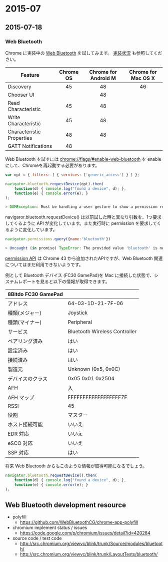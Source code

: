 # 2015-07

## 2015-07-18

### Web Bluetooth
Chrome に実装中の [Web Bluetooth](https://www.chromestatus.com/feature/5264933985976320) を試してみます。
[実装状況](https://github.com/WebBluetoothCG/web-bluetooth/blob/gh-pages/implementation-status.md) も参照してください。

| Feature                   | Chrome OS | Chrome for Android M | Chrome for Mac OS X |
| ------------------------- | :-------: | :------------------: | :-----------------: |
| Discovery                 | 45        | 48                   | 46                  |
| Chooser UI                |           | 48                   |                     |
| Read Characteristic       | 45        | 48                   |                     |
| Write Characteristic      | 45        | 48                   |                     |
| Characteristic Properties | 48        | 48                   |                     |
| GATT Notifications        | 48        |                      |                     |

Web Bluetooth を試すには [chrome://flags/#enable-web-bluetooth](chrome://flags/#enable-web-bluetooth) を enable にして、Chromeを再起動する必要があります。

```js
var opt = { filters: [ { services: ['generic_access'] } ] };

navigator.bluetooth.requestDevice(opt).then(
    function(d) { console.log("found a device", d); },
    function(e) { console.error(e); }
);

> DOMException: Must be handling a user gesture to show a permission request.(anonymous function)
```

navigaror.bluetooth.requestDevice() は以前試した時と異なり引数を、1つ要求してくるように API が変化しています。また実行時に permission を要求してくるように変化しています。


```js
navigator.permissions.query({name:'bluetooth'})

> Uncaught (in promise) TypeError: The provided value 'bluetooth' is not a valid enum value of type PermissionName.
```

[permission API](https://w3c.github.io/permissions/#h-midi) は Chrome 43 から追加されたAPIですが、Web Bluetooth 関連についてはまだ利用できないようです。


例として Bluetooth デバイス (FC30 GamePad)を Mac に接続した状態で、システムレポートを見ると以下の情報が取得できます。

| 8Bitdo FC30 GamePad |                             |
|------------------|--------------------------------|
| アドレス         | 64-03-1D-21-7F-06              |
| 種類(メジャー)   | Joystick                       |
| 種類(マイナー)   | Peripheral                     |
| サービス         | Bluetooth Wireless Controller  |
| ペアリング済み   | はい                           |
| 設定済み         | はい                           |
| 接続済み         | はい                           |
| 製造元           | Unknown (0x5, 0x0C)            |
| デバイスのクラス | 0x05 0x01 0x2504               |
| AFH              | 入                             |
| AFH マップ       | FFFFFFFFFFFFFFFFFF7F           |
| RSSI             | 45                             |
| 役割             | マスター                       |
| ホスト接続可能   | いいえ                         |
| EDR 対応         | いいえ                         |
| eSCO 対応        | いいえ                         |
| SSP 対応         | はい                           |

将来 Web Bluetooth からもこのような情報が取得可能になるでしょう。

```js
navigator.bluetooth.requestDevice().then(
    function(d) { console.log("found a device", d); },
    function(e) { console.error(e); }
);
```

## Web Bluetooth development resource

- polyfill
    - https://github.com/WebBluetoothCG/chrome-app-polyfill
- chromium implement status / issues
    - https://code.google.com/p/chromium/issues/detail?id=420284
- source code / test code
    - http://src.chromium.org/viewvc/blink/trunk/Source/modules/bluetooth/
    - http://src.chromium.org/viewvc/blink/trunk/LayoutTests/bluetooth/


